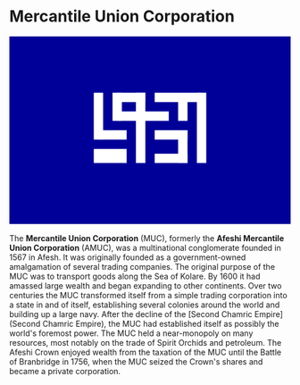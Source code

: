 # Mercantile Union Corporation

![](https://raw.githubusercontent.com/lel-rc/Ornia-Wiki/master/assets/amuc2.png)

The **Mercantile Union Corporation** (MUC), formerly the **Afeshi Mercantile Union Corporation** (AMUC), was a multinational conglomerate founded in 1567 in Afesh. It was originally founded as a government-owned amalgamation of several trading companies. The original purpose of the MUC was to transport goods along the Sea of Kolare. By 1600 it had amassed large wealth and began expanding to other continents. Over two centuries the MUC transformed itself from a simple trading corporation into a state in and of itself, establishing several colonies around the world and building up a large navy. After the decline of the [Second Chamric Empire](Second Chamric Empire), the MUC had established itself as possibly the world's foremost power. The MUC held a near-monopoly on many resources, most notably on the trade of Spirit Orchids and petroleum. The Afeshi Crown enjoyed wealth from the taxation of the MUC until the Battle of Branbridge in 1756, when the MUC seized the Crown's shares and became a private corporation.

